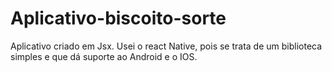 # Aplicativo-biscoito-sorte
Aplicativo criado em Jsx. 
Usei o react Native, pois se trata de um biblioteca simples e que dá suporte ao Android e o IOS.
